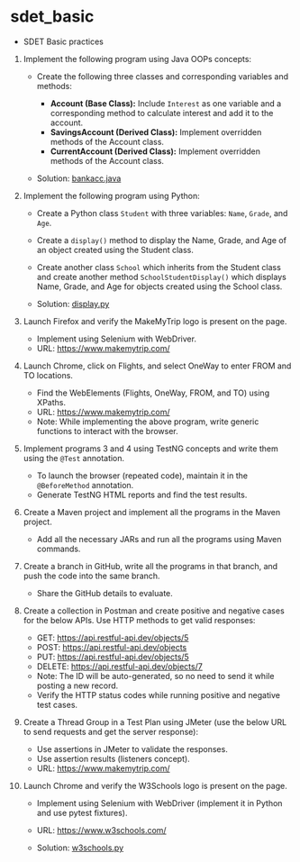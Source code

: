 # sdet_basic
* SDET Basic practices

1. Implement the following program using Java OOPs concepts:
	- Create the following three classes and corresponding variables and methods:
		- **Account (Base Class):** Include `Interest` as one variable and a corresponding method to calculate interest and add it to the account.
		- **SavingsAccount (Derived Class):** Implement overridden methods of the Account class.
		- **CurrentAccount (Derived Class):** Implement overridden methods of the Account class.

    - Solution: [bankacc.java](./bankacc.java)
2. Implement the following program using Python:
	- Create a Python class `Student` with three variables: `Name`, `Grade`, and `Age`.
	- Create a `display()` method to display the Name, Grade, and Age of an object created using the Student class.
	- Create another class `School` which inherits from the Student class and create another method `SchoolStudentDisplay()` which displays Name, Grade, and Age for objects created using the School class.

    - Solution: [display.py](./display.py)

3. Launch Firefox and verify the MakeMyTrip logo is present on the page.
	- Implement using Selenium with WebDriver.
	- URL: https://www.makemytrip.com/

4. Launch Chrome, click on Flights, and select OneWay to enter FROM and TO locations.
	- Find the WebElements (Flights, OneWay, FROM, and TO) using XPaths.
	- URL: https://www.makemytrip.com/
	- Note: While implementing the above program, write generic functions to interact with the browser.

5. Implement programs 3 and 4 using TestNG concepts and write them using the `@Test` annotation.
	- To launch the browser (repeated code), maintain it in the `@BeforeMethod` annotation.
	- Generate TestNG HTML reports and find the test results.

6. Create a Maven project and implement all the programs in the Maven project.
	- Add all the necessary JARs and run all the programs using Maven commands.

7. Create a branch in GitHub, write all the programs in that branch, and push the code into the same branch.
	- Share the GitHub details to evaluate.

8. Create a collection in Postman and create positive and negative cases for the below APIs. Use HTTP methods to get valid responses:
	- GET: https://api.restful-api.dev/objects/5
	- POST: https://api.restful-api.dev/objects
	- PUT: https://api.restful-api.dev/objects/5
	- DELETE: https://api.restful-api.dev/objects/7
	- Note: The ID will be auto-generated, so no need to send it while posting a new record.
	- Verify the HTTP status codes while running positive and negative test cases.

9. Create a Thread Group in a Test Plan using JMeter (use the below URL to send requests and get the server response):
	- Use assertions in JMeter to validate the responses.
	- Use assertion results (listeners concept).
	- URL: https://www.makemytrip.com/

10. Launch Chrome and verify the W3Schools logo is present on the page.
	- Implement using Selenium with WebDriver (implement it in Python and use pytest fixtures).
	- URL: https://www.w3schools.com/

    - Solution: [w3schools.py](./w3schools.py)